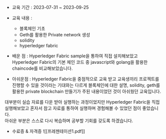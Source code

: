 - 교육 기간 : 2023-07-31 ~ 2023-09-25

- 교육 내용 :
	- 블록체인 기초
	- Geth를 활용한 Private network 생성
	- solidity
	- hyperledger fabric

- 배운 점 : Hyperledger Fabric sample을 통하여 직접 설치해보았고 Hyperledger Fabric의 기본 체인 코드 중 javascript와 golang을 활용한 chaincode를 비교해보았습니다.

- 아쉬운점 : Hyperledger Fabric을 중점적으로 교육 받고 교육생끼리 프로젝트를 진행할 수 있을 것이라는 기대와는 다르게 블록체인에 대한 설명, solidity, geth를 활용한 private blockchain 만들기가 주된 내용이었던 것이 아쉬웠던 교육입니다.

대부분이 실습 자료를 다운 받아 실행하는 과정이었지만 Hyperledger Fabric을 직접 실행해보았고 혼자서 참고 자료를 통하여 실행하며 경험해볼 수 있었던 점이 좋았습니다.   
아쉬운 부분은 스스로 다시 복습하며 공부할 기회를 갖도록 하겠습니다.


- 수료증 & 자격증
![[프레젠테이션1.pdf]]
